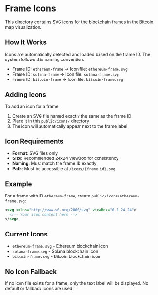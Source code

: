 # Frame Icons

This directory contains SVG icons for the blockchain frames in the Bitcoin map visualization.

## How It Works

Icons are automatically detected and loaded based on the frame ID. The system follows this naming convention:

- Frame ID: `ethereum-frame` → Icon file: `ethereum-frame.svg`
- Frame ID: `solana-frame` → Icon file: `solana-frame.svg`
- Frame ID: `bitcoin-frame` → Icon file: `bitcoin-frame.svg`

## Adding Icons

To add an icon for a frame:

1. Create an SVG file named exactly the same as the frame ID
2. Place it in this `public/icons/` directory
3. The icon will automatically appear next to the frame label

## Icon Requirements

- **Format**: SVG files only
- **Size**: Recommended 24x24 viewBox for consistency
- **Naming**: Must match the frame ID exactly
- **Path**: Must be accessible at `/icons/{frame-id}.svg`

## Example

For a frame with ID `ethereum-frame`, create `public/icons/ethereum-frame.svg`:

```svg
<svg xmlns="http://www.w3.org/2000/svg" viewBox="0 0 24 24">
  <!-- Your icon content here -->
</svg>
```

## Current Icons

- `ethereum-frame.svg` - Ethereum blockchain icon
- `solana-frame.svg` - Solana blockchain icon  
- `bitcoin-frame.svg` - Bitcoin blockchain icon

## No Icon Fallback

If no icon file exists for a frame, only the text label will be displayed. No default or fallback icons are used.
